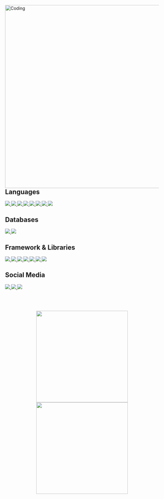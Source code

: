 
    
<img align="right" alt="Coding" width="600" src="https://img.etimg.com/thumb/msid-84146083,width-1015,height-761,imgsize-638053,resizemode-8,quality-100/prime/technology-and-startups/booting-up-developer-economy-how-tech-startups-are-helping-coders-build-and-test-software-faster.jpg">


  ```html
name: "Raju Wahyudi Pratama"
age: 23
hobby: "football and sleep"

  ```

  



<div align = center> 
  
  

<div align="left">
<h2 align="left">Languages</h2>
  <div align="start">
  <a href="https://developer.mozilla.org/en-US/docs/Web/JavaScript">
    <img src="https://skillicons.dev/icons?i=js" />
  </a>
  <a href="https://developer.mozilla.org/en-US/docs/Web/CSS?retiredLocale=id">
    <img src="https://skillicons.dev/icons?i=css" />
  </a>
  <a href="https://www.w3schools.com/html/">
    <img src="https://skillicons.dev/icons?i=html" />
  </a>
  <a href="https://www.php.net/">
    <img src="https://skillicons.dev/icons?i=php" />
  </a>
  <a href="https://www.python.org">
    <img src="https://skillicons.dev/icons?i=python" />
  <a href="https://dart.dev/">
    <img src="https://skillicons.dev/icons?i=dart" />
  </a>
  <a href="https://www.typescriptlang.org/">
    <img src="https://skillicons.dev/icons?i=typescript" />
  </a>
  <a href="https://go.dev">
    <img src="https://skillicons.dev/icons?i=golang" />
  </a>
  </div>
</div>



<!--databases-->
<h2 align="left">Databases</h2>
<div align="start">
  <a href="https://www.mysql.com/">
  <img src="https://skillicons.dev/icons?i=mysql" />
  </a>
  <a href="https://firebase.google.com/">
  <img src="https://skillicons.dev/icons?i=firebase" />
  </a>
</div>




<!--Framework & libraries-->
<div class="column">
  <h2 align=left>Framework & Libraries</h2>
  <div align=left>
    
  <a href="https://getbootstrap.com/">
    <img src="https://skillicons.dev/icons?i=bootstrap" />
  </a>
  <a href="https://laravel.com/">
    <img src="https://skillicons.dev/icons?i=laravel" />
  </a>
  <a href="https://flutter.dev/?gclid=Cj0KCQjw6pOTBhCTARIsAHF23fKXwKjR0vU64iadxalBejDmLOZnbvgzqUFAiZRnsUtvJ31gq-l254kaAjnPEALw_wcB&gclsrc=aw.ds">
    <img src="https://skillicons.dev/icons?i=flutter" />
  </a>
  <a href="https://tailwindcss.com/">
    <img src="https://skillicons.dev/icons?i=tailwind" />
  </a>
  <a href="https://reactjs.org/">
    <img src="https://skillicons.dev/icons?i=react" />
  </a>
  <a href="https://nextjs.org/">
    <img src="https://skillicons.dev/icons?i=nextjs" />
  </a>
  <a href="https://https://expressjs.com//">
    <img src="https://skillicons.dev/icons?i=express" />
  </a>
  </div>
</div>
</div>




<!--Social Media-->
<div>
<h2 align=left>Social Media</h2>
  <div align=left>
  <a href="https://www.instagram.com/rajuwp/">
    <img src="https://skillicons.dev/icons?i=instagram" />
  </a>
  <a href="https://www.linkedin.com/in/raju-wahyudi-pratama-739995158/">
    <img src="https://skillicons.dev/icons?i=linkedin" />
  </a>
  <a href="rajuwahyudipratama.com">
    <img src="https://skillicons.dev/icons?i=twitter" />
  </a>
  </div>
</div>  



<br/>
<br/>
<br/>
<br/>


<div align=center>
  <a href="https://github.com/rwhytm/github-readme-stats">
  <img height=300 align="center" src="https://github-readme-stats.vercel.app/api/top-langs/?username=rajuwahyudii&layout=pie" />
  </a>
  <a href="https://github.com/rwhytm/github-readme-stats">
  <img height=300 align="center" src="https://github-readme-stats.vercel.app/api?username=rajuwahyudii&rank_icon=github" />
  </a>   
</div>
  
  


